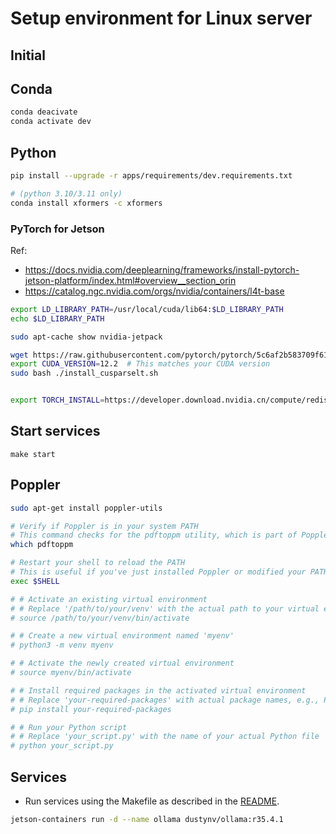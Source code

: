 # Setup environment for Linux server

## Initial

## Conda

```bash
conda deacivate
conda activate dev
```

## Python

```bash
pip install --upgrade -r apps/requirements/dev.requirements.txt

# (python 3.10/3.11 only)
conda install xformers -c xformers
```

### PyTorch for Jetson

Ref:

- https://docs.nvidia.com/deeplearning/frameworks/install-pytorch-jetson-platform/index.html#overview__section_orin
- https://catalog.ngc.nvidia.com/orgs/nvidia/containers/l4t-base

```bash
export LD_LIBRARY_PATH=/usr/local/cuda/lib64:$LD_LIBRARY_PATH
echo $LD_LIBRARY_PATH

sudo apt-cache show nvidia-jetpack
```

```bash
wget https://raw.githubusercontent.com/pytorch/pytorch/5c6af2b583709f6176898c017424dc9981023c28/.ci/docker/common/install_cusparselt.sh
export CUDA_VERSION=12.2  # This matches your CUDA version
sudo bash ./install_cusparselt.sh


export TORCH_INSTALL=https://developer.download.nvidia.cn/compute/redist/jp/v60/pytorch/torch-2.5.0a0+872d972e41-cp38-cp38-linux_aarch64.whl

```

## Start services

```
make start
```

## Poppler

```bash
sudo apt-get install poppler-utils

# Verify if Poppler is in your system PATH
# This command checks for the pdftoppm utility, which is part of Poppler
which pdftoppm

# Restart your shell to reload the PATH
# This is useful if you've just installed Poppler or modified your PATH
exec $SHELL

# # Activate an existing virtual environment
# # Replace '/path/to/your/venv' with the actual path to your virtual environment
# source /path/to/your/venv/bin/activate

# # Create a new virtual environment named 'myenv'
# python3 -m venv myenv

# # Activate the newly created virtual environment
# source myenv/bin/activate

# # Install required packages in the activated virtual environment
# # Replace 'your-required-packages' with actual package names, e.g., PyPDF2, pdf2image
# pip install your-required-packages

# # Run your Python script
# # Replace 'your_script.py' with the name of your actual Python file
# python your_script.py
```

## Services

- Run services using the Makefile as described in the [README](../../../README.md).

```bash
jetson-containers run -d --name ollama dustynv/ollama:r35.4.1
```

###
